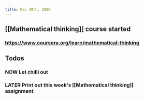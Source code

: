 ```yaml
---
title: Dec 28th, 2020
---
```


##
## [[Mathematical thinking]] course started
### https://www.coursera.org/learn/mathematical-thinking
## Todos
### NOW Let chilli out
### LATER Print out this week's [[Mathematical thinking]] assignment
